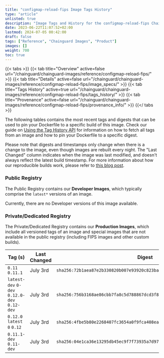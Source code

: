 ```yaml
---
title: "configmap-reload-fips Image Tags History"
type: "article"
unlisted: true
description: "Image Tags and History for the configmap-reload-fips Chainguard Image"
date: 2023-06-22T11:07:52+02:00
lastmod: 2024-07-05 00:42:00
draft: false
tags: ["Reference", "Chainguard Images", "Product"]
images: []
weight: 700
toc: true
---
```


{{< tabs >}}
{{< tab title="Overview" active=false url="/chainguard/chainguard-images/reference/configmap-reload-fips/" >}}
{{< tab title="Details" active=false url="/chainguard/chainguard-images/reference/configmap-reload-fips/image_specs/" >}}
{{< tab title="Tags History" active=true url="/chainguard/chainguard-images/reference/configmap-reload-fips/tags_history/" >}}
{{< tab title="Provenance" active=false url="/chainguard/chainguard-images/reference/configmap-reload-fips/provenance_info/" >}}
{{</ tabs >}}

The following tables contains the most recent tags and digests that can be used to pin your Dockerfile to a specific build of this image. Check our guide on [Using the Tag History API](/chainguard/chainguard-images/using-the-tag-history-api/) for information on how to fetch all tags from an image and how to pin your Dockerfile to a specific digest.

Please note that digests and timestamps only change when there is a change to the image, even though images are rebuilt every night. The "Last Changed" column indicates when the image was last modified, and doesn't always reflect the latest build timestamp. For more information about how our reproducible builds work, please refer to [this blog post](https://www.chainguard.dev/unchained/reproducing-chainguards-reproducible-image-builds).

### Public Registry
The Public Registry contains our **Developer Images**, which typically comprise the `latest*` versions of an image.

Currently, there are no Developer versions of this image available.

### Private/Dedicated Registry
The Private/Dedicated Registry contains our **Production Images**, which include all versioned tags of an image and special images that are not available in the public registry (including FIPS images and other custom builds).

| Tag (s)                                       | Last Changed | Digest                                                                    |
|-----------------------------------------------|--------------|---------------------------------------------------------------------------|
|  `0.11` `0.11.1`                              | July 3rd     | `sha256:72b1aea87e2b330820b007e93920c823ba02c6578ab4e2c46daefd599fb0a471` |
|  `latest-dev` `0-dev` `0.12.0-dev` `0.12-dev` | July 3rd     | `sha256:756b3168ae86cbb7fa8c5d788867dcd3f86f9597a9f3b4bfe025586c21766dfc` |
|  `0.12.0` `latest` `0` `0.12`                 | July 3rd     | `sha256:4fbe5b80e2268407fc3654a0f9fca408ea236560c6c5e08931dd7f239e89b10e` |
|  `0.11.1-dev` `0.11-dev`                      | July 3rd     | `sha256:04e1ca36e13295db45ec9f7f73935a7d97bdfe098ce50dd513f96a26875f886e` |

